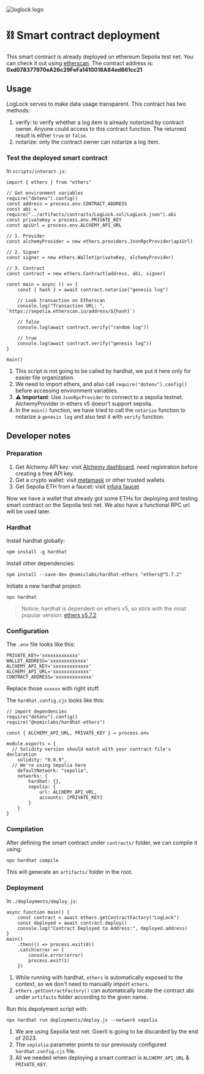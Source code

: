 ![loglock logo](https://extropy.dev/loglock.svg)

# :chains: Smart contract deployment

This smart contract is already deployed on ethereum Sepolia test net. You can check it out using [etherscan](https://sepolia.etherscan.io/address/0xd078377970eA26c29FeFa1410018A84ed861cc21). The contract address is: **0xd078377970eA26c29FeFa1410018A84ed861cc21**

## Usage

LogLock serves to make data usage transparent. This contract has two methods:

1. verify: to verify whether a log item is already notarized by contract owner. Anyone could access to this contract function. The returned result is either `true` or `false`.
2. notarize: only the contract owner can notarize a log item.

### Test the deployed smart contract

In `scripts/interact.js`:

```
import { ethers } from "ethers"

// Get environment variables
require("dotenv").config()
const address = process.env.CONTRACT_ADDRESS
const abi = require("../artifacts/contracts/LogLock.sol/LogLock.json").abi
const privateKey = process.env.PRIVATE_KEY
const apiUrl = process.env.ALCHEMY_API_URL

// 1. Provider
const alchemyProvider = new ethers.providers.JsonRpcProvider(apiUrl)

// 2. Signer
const signer = new ethers.Wallet(privateKey, alchemyProvider)

// 3. Contract
const contract = new ethers.Contract(address, abi, signer)

const main = async () => {
	const { hash } = await contract.notarize("genesis log")

	// Look transaction on Etherscan
	console.log("Transaction URL: ", `https://sepolia.etherscan.io/address/${hash}`)

	// false
	console.log(await contract.verify("random log"))

	// true
	console.log(await contract.verify("genesis log"))
}

main()
```

1. This script is not going to be called by hardhat, we put it here only for easier file organization.
2. We need to import ethers, and also call `require("dotenv").config()` before accessing environment variables.
3. **:warning: Important**: Use `JsonRpcProvider` to connect to a sepolia testnet. AlchemyProvider in ethers v5 doesn't support sepolia.
4. In the `main()` function, we have tried to call the `notarize` function to notarize a `genesis log` and also test it with `verify` function.

## Developer notes

### Preparation

1. Get Alchemy API key: visit [Alchemy dashboard](https://dashboard.alchemy.com), need registration before creating a free API key.
2. Get a crypto wallet: visit [metamask](https://metamask.io/) or other trusted wallets.
3. Get Sepolia ETH from a faucet: visit [infura faucet](https://www.infura.io/faucet/sepolia)

Now we have a wallet that already got some ETHs for deploying and testing smart contract on the Sepolia test net. We also have a functional RPC url will be used later.

### Hardhat

Install hardhat globally:

```
npm install -g hardhat
```

Install other dependencies:

```
npm install --save-dev @nomiclabs/hardhat-ethers "ethers@^5.7.2"
```

Initiate a new hardhat project:

```
npx hardhat
```

> Notice: hardhat is dependent on ethers v5, so stick with the most popular version: [ethers v5.7.2](https://docs.ethers.org/v5/)

### Configuration

The `.env` file looks like this:

```
PRIVATE_KEY='xxxxxxxxxxxxx'
WALLET_ADDRESS='xxxxxxxxxxxxx'
ALCHEMY_API_KEY='xxxxxxxxxxxxx'
ALCHEMY_API_URL='xxxxxxxxxxxxx'
CONTRACT_ADDRESS='xxxxxxxxxxxxx'
```

Replace those `xxxxxx` with right stuff.

The `hardhat.config.cjs` looks like this:

```
// import dependencies
require("dotenv").config()
require("@nomiclabs/hardhat-ethers")

const { ALCHEMY_API_URL, PRIVATE_KEY } = process.env

module.exports = {
  // Solidity version should match with your contract file's declaration
	solidity: "0.8.9",
  // We're using Sepolia here
	defaultNetwork: "sepolia",
	networks: {
		hardhat: {},
		sepolia: {
			url: ALCHEMY_API_URL,
			accounts: [PRIVATE_KEY]
		}
	}
}
```

### Compilation

After defining the smart contract under `contracts/` folder, we can complie it using:

```
npx hardhat compile
```

This will generate an `artifacts/` folder in the root.

### Deployment

In `./deployments/deploy.js`:

```
async function main() {
	const contract = await ethers.getContractFactory("LogLock")
	const deployed = await contract.deploy()
	console.log("Contract Deployed to Address:", deployed.address)
}
main()
	.then(() => process.exit(0))
	.catch(error => {
		console.error(error)
		process.exit(1)
	})
```

1. While running with hardhat, `ethers` is automatically exposed to the context, so we don't need to manually import `ethers`.
2. `ethers.getContractFactory()` can automatically locate the contract abi under `artifacts` folder according to the given name.

Run this depolyment script with:

```
npx hardhat run deployments/deploy.js --network sepolia
```

1. We are using Sepolia test net. Goerli is going to be discarded by the end of 2023.
2. The `seplolia` parameter points to our previously configured `hardhat.config.cjs` file.
3. All we needed when deploying a smart contract is `ALCHEMY_API_URL` & `PRIVATE_KEY`.

